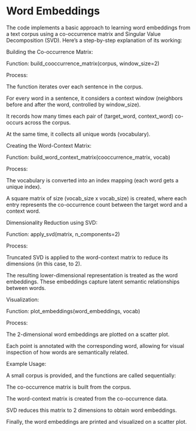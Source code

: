 # Word Embeddings

The code implements a basic approach to learning word embeddings from a text corpus using a co-occurrence matrix and Singular Value Decomposition (SVD). Here’s a step-by-step explanation of its working:

Building the Co-occurrence Matrix:

Function: build_cooccurrence_matrix(corpus, window_size=2)

Process:

The function iterates over each sentence in the corpus.

For every word in a sentence, it considers a context window (neighbors before and after the word, controlled by window_size).

It records how many times each pair of (target_word, context_word) co-occurs across the corpus.

At the same time, it collects all unique words (vocabulary).

Creating the Word-Context Matrix:

Function: build_word_context_matrix(cooccurrence_matrix, vocab)

Process:

The vocabulary is converted into an index mapping (each word gets a unique index).

A square matrix of size (vocab_size x vocab_size) is created, where each entry represents the co-occurrence count between the target word and a context word.

Dimensionality Reduction using SVD:

Function: apply_svd(matrix, n_components=2)

Process:

Truncated SVD is applied to the word-context matrix to reduce its dimensions (in this case, to 2).

The resulting lower-dimensional representation is treated as the word embeddings. These embeddings capture latent semantic relationships between words.

Visualization:

Function: plot_embeddings(word_embeddings, vocab)

Process:

The 2-dimensional word embeddings are plotted on a scatter plot.

Each point is annotated with the corresponding word, allowing for visual inspection of how words are semantically related.

Example Usage:

A small corpus is provided, and the functions are called sequentially:

The co-occurrence matrix is built from the corpus.

The word-context matrix is created from the co-occurrence data.

SVD reduces this matrix to 2 dimensions to obtain word embeddings.

Finally, the word embeddings are printed and visualized on a scatter plot.
